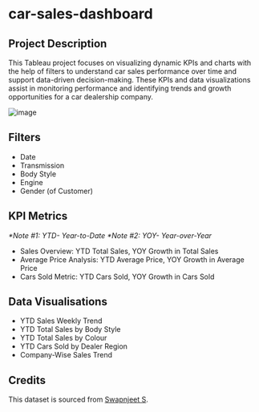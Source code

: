 # car-sales-dashboard
## Project Description
This Tableau project focuses on visualizing dynamic KPIs and charts with the help of filters to understand car sales performance over time and support data-driven decision-making.
These KPIs and data visualizations assist in monitoring performance and identifying trends and growth opportunities for a car dealership company.

![image](https://github.com/Rie-Loe/car-sales-dashboard/assets/84235495/04e6d364-78f8-4052-b452-5d60e346019c)

## Filters
- Date
- Transmission
- Body Style
- Engine
- Gender (of Customer)

## KPI Metrics
_*Note #1: YTD- Year-to-Date_
_*Note #2: YOY- Year-over-Year_
- Sales Overview: YTD Total Sales, YOY Growth in Total Sales
- Average Price Analysis: YTD Average Price, YOY Growth in Average Price
- Cars Sold Metric: YTD Cars Sold, YOY Growth in Cars Sold

## Data Visualisations
- YTD Sales Weekly Trend
- YTD Total Sales by Body Style
- YTD Total Sales by Colour
- YTD Cars Sold by Dealer Region
- Company-Wise Sales Trend

## Credits
This dataset is sourced from [Swapnjeet S](https://www.linkedin.com/in/swapnjeet-s-58a673273/).
